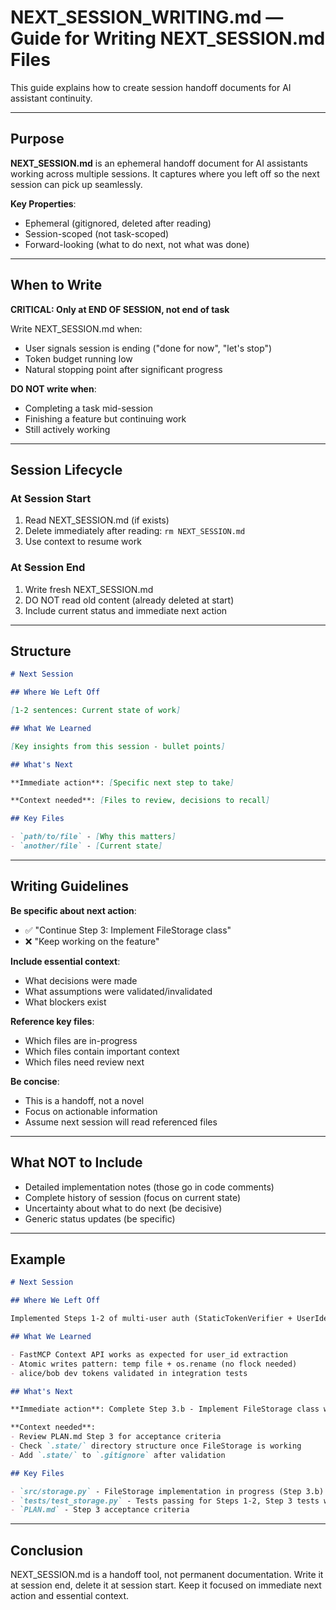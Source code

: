 # NEXT_SESSION_WRITING.md — Guide for Writing NEXT_SESSION.md Files

This guide explains how to create session handoff documents for AI assistant continuity.

---

## Purpose

**NEXT_SESSION.md** is an ephemeral handoff document for AI assistants working across multiple sessions. It captures where you left off so the next session can pick up seamlessly.

**Key Properties**:
- Ephemeral (gitignored, deleted after reading)
- Session-scoped (not task-scoped)
- Forward-looking (what to do next, not what was done)

---

## When to Write

**CRITICAL: Only at END OF SESSION, not end of task**

Write NEXT_SESSION.md when:
- User signals session is ending ("done for now", "let's stop")
- Token budget running low
- Natural stopping point after significant progress

**DO NOT write when**:
- Completing a task mid-session
- Finishing a feature but continuing work
- Still actively working

---

## Session Lifecycle

### At Session Start
1. Read NEXT_SESSION.md (if exists)
2. Delete immediately after reading: `rm NEXT_SESSION.md`
3. Use context to resume work

### At Session End
1. Write fresh NEXT_SESSION.md
2. DO NOT read old content (already deleted at start)
3. Include current status and immediate next action

---

## Structure

```markdown
# Next Session

## Where We Left Off

[1-2 sentences: Current state of work]

## What We Learned

[Key insights from this session - bullet points]

## What's Next

**Immediate action**: [Specific next step to take]

**Context needed**: [Files to review, decisions to recall]

## Key Files

- `path/to/file` - [Why this matters]
- `another/file` - [Current state]
```

---

## Writing Guidelines

**Be specific about next action**:
- ✅ "Continue Step 3: Implement FileStorage class"
- ❌ "Keep working on the feature"

**Include essential context**:
- What decisions were made
- What assumptions were validated/invalidated
- What blockers exist

**Reference key files**:
- Which files are in-progress
- Which files contain important context
- Which files need review next

**Be concise**:
- This is a handoff, not a novel
- Focus on actionable information
- Assume next session will read referenced files

---

## What NOT to Include

- Detailed implementation notes (those go in code comments)
- Complete history of session (focus on current state)
- Uncertainty about what to do next (be decisive)
- Generic status updates (be specific)

---

## Example

```markdown
# Next Session

## Where We Left Off

Implemented Steps 1-2 of multi-user auth (StaticTokenVerifier + UserIdentityMiddleware). Currently on Step 3: FileStorage with per-user state isolation.

## What We Learned

- FastMCP Context API works as expected for user_id extraction
- Atomic writes pattern: temp file + os.rename (no flock needed)
- alice/bob dev tokens validated in integration tests

## What's Next

**Immediate action**: Complete Step 3.b - Implement FileStorage class with atomic writes

**Context needed**:
- Review PLAN.md Step 3 for acceptance criteria
- Check `.state/` directory structure once FileStorage is working
- Add `.state/` to `.gitignore` after validation

## Key Files

- `src/storage.py` - FileStorage implementation in progress (Step 3.b)
- `tests/test_storage.py` - Tests passing for Steps 1-2, Step 3 tests written but failing
- `PLAN.md` - Step 3 acceptance criteria
```

---

## Conclusion

NEXT_SESSION.md is a handoff tool, not permanent documentation. Write it at session end, delete it at session start. Keep it focused on immediate next action and essential context.
